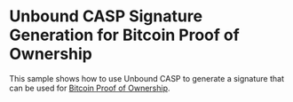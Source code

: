# Unbound CASP Signature Generation for Bitcoin Proof of Ownership

This sample shows how to use Unbound CASP to generate a signature that can be used for [Bitcoin Proof of Ownership](https://en.bitcoin.it/wiki/Proof_of_Ownership).

